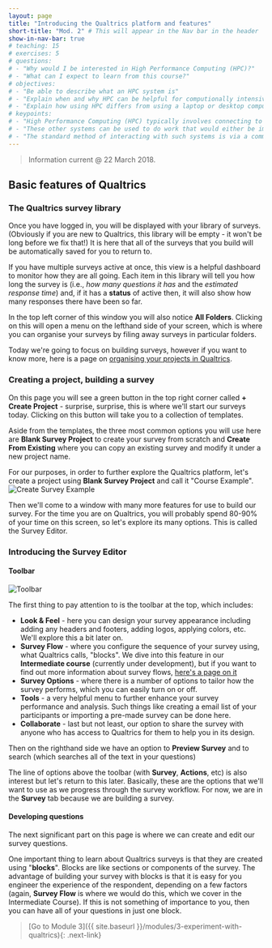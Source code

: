 ```yaml
---
layout: page
title: "Introducing the Qualtrics platform and features"
short-title: "Mod. 2" # This will appear in the Nav bar in the header
show-in-nav-bar: true
# teaching: 15
# exercises: 5
# questions:
# - "Why would I be interested in High Performance Computing (HPC)?"
# - "What can I expect to learn from this course?"
# objectives:
# - "Be able to describe what an HPC system is"
# - "Explain when and why HPC can be helpful for computionally intensive research"
# - "Explain how using HPC differs from using a laptop or desktop computer"  
# keypoints:
# - "High Performance Computing (HPC) typically involves connecting to very large computing systems elsewhere in the world."
# - "These other systems can be used to do work that would either be impossible or much slower or smaller systems."
# - "The standard method of interacting with such systems is via a command line interface called Bash."
---
```




> Information current @ 22 March 2018.



## Basic features of Qualtrics
### The Qualtrics survey library
Once you have logged in, you will be displayed with your library of surveys. (Obviously if you are new to Qualtrics, this library will be empty - it won't be long before we fix that!) It is here that all of the surveys that you build will be automatically saved for you to return to.

If you have multiple surveys active at once, this view is a helpful dashboard to monitor how they are all going. Each item in this library will tell you how long the survey is (i.e., _how many questions it has_ and the _estimated response time_) and, if it has a **status** of active then, it will also show how many responses there have been so far.

In the top left corner of this window you will also notice **All Folders**. Clicking on this will open a menu on the lefthand side of your screen, which is where you can organise your surveys by filing away surveys in particular folders.

Today we're going to focus on building surveys, however if you want to know more, here is a page on [organising your projects in Qualtrics](https://www.qualtrics.com/support/survey-platform/my-projects/organizing-your-projects/).

### Creating a project, building a survey
On this page you will see a green button in the top right corner called **+ Create Project** - surprise, surprise, this is where we'll start our surveys today. Clicking on this button will take you to a collection of templates.

Aside from the templates, the three most common options you will use here are **Blank Survey Project** to create your survey from scratch and **Create From Existing** where you can copy an existing survey and modify it under a new project name.  

For our purposes, in order to further explore the Qualtrics platform, let's create a project using **Blank Survey Project** and call it "Course Example".
![Create Survey Example](/images/create-example-project.png)

Then we'll come to a window with many more features for use to build our survey. For the time you are on Qualtrics, you will probably spend 80-90% of your time on this screen, so let's explore its many options. This is called the Survey Editor.

### Introducing the Survey Editor
#### Toolbar
![Toolbar](/images/toolbar.png)

The first thing to pay attention to is the toolbar at the top, which includes:
- **Look & Feel** - here you can design your survey appearance including adding any headers and footers, adding logos, applying colors, etc. We'll explore this a bit later on.
- **Survey Flow** - where you configure the sequence of your survey using, what Qualtrics calls, "blocks". We dive into this feature in our **Intermediate course** (currently under development), but if you want to find out more information about survey flows, [here's a page on it](https://www.qualtrics.com/support/survey-platform/survey-module/survey-flow/survey-flow-overview/)
- **Survey Options** - where there is a number of options to tailor how the survey performs, which you can easily turn on or off.
- **Tools** - a very helpful menu to further enhance your survey performance and analysis. Such things like creating a email list of your participants or importing a pre-made survey can be done here.
- **Collaborate** - last but not least, our option to share the survey with anyone who has access to Qualtrics for them to help you in its design.

Then on the righthand side we have an option to **Preview Survey** and to search (which searches all of the text in your questions)

The line of options above the toolbar (with **Survey**, **Actions**, etc) is also interest but let's return to this later. Basically, these are the options that we'll want to use as we progress through the survey workflow. For now, we are in the **Survey** tab because we are building a survey.

#### Developing questions
The next significant part on this page is where we can create and edit our survey questions.

One important thing to learn about Qualtrics surveys is that they are created using "**blocks**". Blocks are like sections or components of the survey. The advantage of building your survey with blocks is that it is easy for you engineer the experience of the respondent, depending on a few factors (again, **Survey Flow** is where we would do this, which we cover in the Intermediate Course). If this is not something of importance to you, then you can have all of your questions in just one block.

>[Go to Module 3]({{ site.baseurl }}/modules/3-experiment-with-qualtrics){: .next-link}
